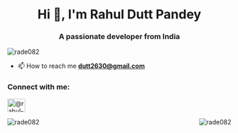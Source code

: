 <h1 align="center">Hi 👋, I'm Rahul Dutt Pandey</h1>
<h3 align="center">A passionate developer from India</h3>

<p align="left"> <img src="https://komarev.com/ghpvc/?username=rade082&label=Profile%20views&color=0e75b6&style=flat" alt="rade082" /> </p>

- 📫 How to reach me **dutt2630@gmail.com**

<h3 align="left">Connect with me:</h3>
<p align="left">
<a href="https://medium.com/@rahul-dp" target="blank"><img align="center" src="https://raw.githubusercontent.com/rahuldkjain/github-profile-readme-generator/neutral-icons/src/images/icons/Social/medium.svg" alt="@rahul-dp" height="30" width="40" /></a>
</p>

<p><img align="left" src="https://github-readme-stats.vercel.app/api/top-langs?username=rade082&show_icons=true&locale=en&layout=compact" alt="rade082" /></p>

<p>&nbsp;<img align="right" src="https://github-readme-stats.vercel.app/api?username=rade082&show_icons=true&locale=en" alt="rade082" /></p>

